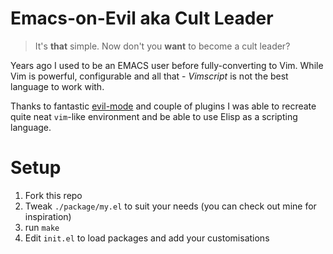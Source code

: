 # Emacs-on-Evil aka Cult Leader

> It's **that** simple. Now don't you **want** to become a cult leader?

Years ago I used to be an EMACS user before fully-converting to Vim.
While Vim is powerful, configurable and all that - *Vimscript* is not the
best language to work with.

Thanks to fantastic [evil-mode](https://gitorious.org/evil/pages/Home)
and couple of plugins I was able to recreate quite neat `vim`-like environment and
be able to use Elisp as a scripting language.

# Setup

1. Fork this repo
2. Tweak `./package/my.el` to suit your needs (you can check out mine for inspiration)
2. run `make`
3. Edit `init.el` to load packages and add your customisations
